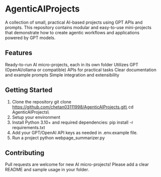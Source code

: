 # AgenticAIProjects 
A collection of small, practical AI-based projects using GPT APIs and prompts. This repository contains modular and easy-to-use mini-projects that demonstrate how to create agentic workflows and applications powered by GPT models. 

## Features
Ready-to-run AI micro-projects, each in its own folder
Utilizes GPT (OpenAI/ollama or compatible) APIs for practical tasks
Clear documentation and example prompts
Simple integration and extensibility

## Getting Started
1. Clone the repository
      git clone https://github.com/chetan03111998/AgenticAIProjects.git\
      cd AgenticAIProjects\
2. Setup your environment
3. Install Python 3.10+ and required dependencies:
    pip install -r requirements.txt
4. Add your GPT/OpenAI API keys as needed in .env.example file.
5. Run a project
   python webpage_summarizer.py

## Contributing
Pull requests are welcome for new AI micro-projects!
Please add a clear README and sample usage in your folder.
